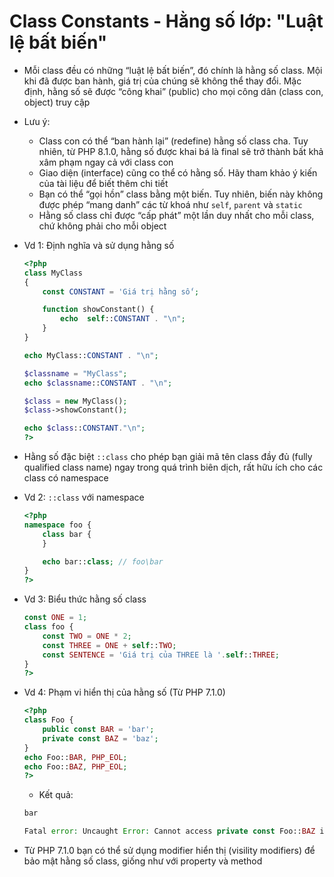 # Class Constants - Hằng số lớp: "Luật lệ bất biến"
- Mỗi class đều có những “luật lệ bất biến”, đó chính là hằng số class. Mội khi đã được ban hành, giá trị của chúng sẽ không thể thay đổi. Mặc định, hằng số sẽ được “công khai” (public) cho mọi công dân (class con, object) truy cập
- Lưu ý:
    - Class con có thể “ban hành lại” (redefine) hằng số class cha. Tuy nhiên, từ PHP 8.1.0, hằng số được khai bá là final sẽ trở thành bất khả xâm phạm ngay cả với class con
    - Giao diện (interface) cũng co thể có hằng số. Hãy tham khảo ý kiến của tài liệu để biết thêm chi tiết
    - Bạn có thể “gọi hồn” class bằng một biến. Tuy nhiên, biến này không được phép “mang danh” các từ khoá như `self`, `parent` và `static`
    - Hằng số class chỉ được “cấp phát” một lần duy nhất cho mỗi class, chứ không phải cho mỗi object
- Vd 1: Định nghĩa và sử dụng hằng số
    
    ```php
    <?php
    class MyClass
    {
        const CONSTANT = 'Giá trị hằng số';
    
        function showConstant() {
            echo  self::CONSTANT . "\n";
        }
    }
    
    echo MyClass::CONSTANT . "\n";
    
    $classname = "MyClass";
    echo $classname::CONSTANT . "\n";
    
    $class = new MyClass();
    $class->showConstant();
    
    echo $class::CONSTANT."\n";
    ?>
    ```
    
- Hằng số đặc biệt `::class` cho phép bạn giải mã tên class đầy đủ (fully qualified class name) ngay trong quá trình biên dịch, rất hữu ích cho các class có namespace
- Vd 2: `::class` với namespace
    
    ```php
    <?php
    namespace foo {
        class bar {
        }
    
        echo bar::class; // foo\bar
    }
    ?>
    ```
    
- Vd 3: Biểu thức hằng số class
    
    ```php
    const ONE = 1;
    class foo {
        const TWO = ONE * 2;
        const THREE = ONE + self::TWO;
        const SENTENCE = 'Giá trị của THREE là '.self::THREE;
    }
    ?>
    ```
    
- Vd 4: Phạm vi hiển thị của hằng số (Từ PHP 7.1.0)
    
    ```php
    <?php
    class Foo {
        public const BAR = 'bar';
        private const BAZ = 'baz';
    }
    echo Foo::BAR, PHP_EOL;
    echo Foo::BAZ, PHP_EOL;
    ?>
    ```
    
    - Kết quả:
    
    ```php
    bar
    
    Fatal error: Uncaught Error: Cannot access private const Foo::BAZ in …
    ```
    
- Từ PHP 7.1.0 bạn có thể sử dụng modifier hiển thị (visility modifiers) để bảo mật hằng số class, giống như với property và method
